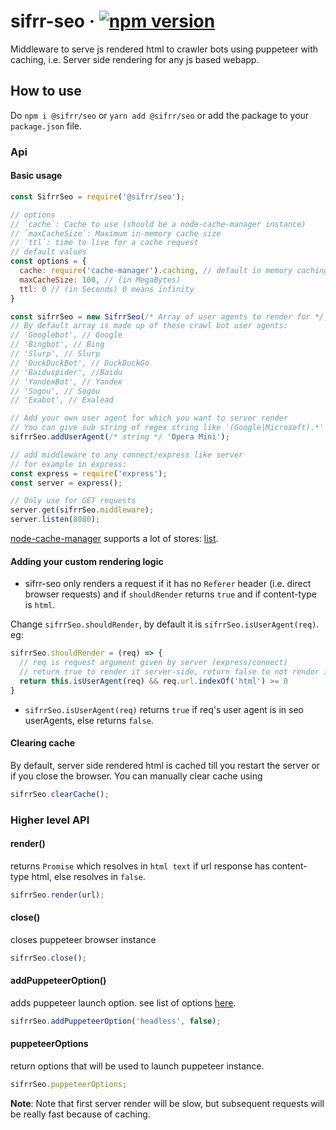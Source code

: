 # sifrr-seo · [![npm version](https://img.shields.io/npm/v/@sifrr/seo.svg)](https://www.npmjs.com/package/@sifrr/seo)

Middleware to serve js rendered html to crawler bots using puppeteer with caching, i.e. Server side rendering for any js based webapp.

## How to use

Do `npm i @sifrr/seo` or `yarn add @sifrr/seo` or add the package to your `package.json` file.

### Api

#### Basic usage

```js
const SifrrSeo = require('@sifrr/seo');

// options
// `cache`: Cache to use (should be a node-cache-manager instance)
// `maxCacheSize`: Maximum in-memory cache size
// `ttl`: time to live for a cache request
// default values
const options = {
  cache: require('cache-manager').caching, // default in memory caching
  maxCacheSize: 100, // (in MegaBytes)
  ttl: 0 // (in Seconds) 0 means infinity
}

const sifrrSeo = new SifrrSeo(/* Array of user agents to render for */, options);
// By default array is made up of these crawl bot user agents:
// 'Googlebot', // Google
// 'Bingbot', // Bing
// 'Slurp', // Slurp
// 'DuckDuckBot', // DuckDuckGo
// 'Baiduspider', //Baidu
// 'YandexBot', // Yandex
// 'Sogou', // Sogou
// 'Exabot', // Exalead

// Add your own user agent for which you want to server render
// You can give sub string of regex string like '(Google|Microsoft).*'
sifrrSeo.addUserAgent(/* string */ 'Opera Mini');

// add middleware to any connect/express like server
// for example in express:
const express = require('express');
const server = express();

// Only use for GET requests
server.get(sifrrSeo.middleware);
server.listen(8080);
```

[node-cache-manager](https://github.com/BryanDonovan/node-cache-manager) supports a lot of stores: [list](https://github.com/BryanDonovan/node-cache-manager#store-engines).

#### Adding your custom rendering logic

- sifrr-seo only renders a request if it has no `Referer` header (i.e. direct browser requests) and if `shouldRender` returns `true` and if content-type is `html`.

Change `sifrrSeo.shouldRender`, by default it is `sifrrSeo.isUserAgent(req)`. eg:

```js
sifrrSeo.shouldRender = (req) => {
  // req is request argument given by server (express/connect)
  // return true to render it server-side, return false to not render it.
  return this.isUserAgent(req) && req.url.indexOf('html') >= 0
}
```

- `sifrrSeo.isUserAgent(req)` returns `true` if req's user agent is in seo userAgents, else returns `false`.

#### Clearing cache

By default, server side rendered html is cached till you restart the server or if you close the browser. You can manually clear cache using

```js
sifrrSeo.clearCache();
```

### Higher level API

#### render()
returns `Promise` which resolves in `html text` if url response has content-type html, else resolves in `false`.
```js
sifrrSeo.render(url);
```

#### close()
closes puppeteer browser instance
```js
sifrrSeo.close();
```

#### addPuppeteerOption()
adds puppeteer launch option. see list of options [here](https://github.com/GoogleChrome/puppeteer/blob/master/docs/api.md#puppeteerlaunchoptions).
```js
sifrrSeo.addPuppeteerOption('headless', false);
```

#### puppeteerOptions
return options that will be used to launch puppeteer instance.
```js
sifrrSeo.puppeteerOptions;
```

__Note__: Note that first server render will be slow, but subsequent requests will be really fast because of caching.
